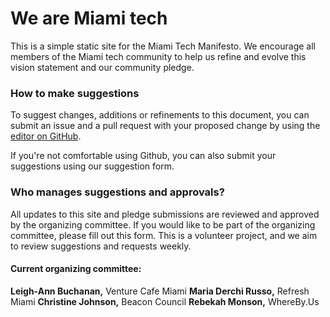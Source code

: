 # We are Miami tech
This is a simple static site for the Miami Tech Manifesto. We encourage all members of the Miami tech community to help us refine and evolve this vision statement and our community pledge.

### How to make suggestions
To suggest changes, additions or refinements to this document, you can submit an issue and a pull request with your proposed change by using the [editor on GitHub](https://github.com/rebekahmonson/miami-tech-manifesto/edit/gh-pages/index.md).

If you're not comfortable using Github, you can also submit your suggestions using our suggestion form.

### Who manages suggestions and approvals?
All updates to this site and pledge submissions are reviewed and approved by the organizing committee. If you would like to be part of the organizing committee, please fill out this form. This is a volunteer project, and we aim to review suggestions and requests weekly.

#### Current organizing committee:
**Leigh-Ann Buchanan,** Venture Cafe Miami
**Maria Derchi Russo,** Refresh Miami
**Christine Johnson,** Beacon Council 
**Rebekah Monson,** WhereBy.Us

